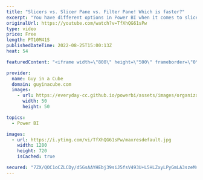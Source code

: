 ```yaml
---
title: "Slicers vs. Slicer Pane vs. Filter Pane! Which is faster?"
excerpt: "You have different options in Power BI when it comes to slicers and filters. Just put the slicer on the report, use a slicer panel or have them in the filter pane. But which one is faster??? Patrick explores a few scenarios to think about!  Should you hide the filter pane in Power BI? https://greyskullanalytics.com/should-you-hide-the-filter-pane-in-power-bi/"
originalUrl: https://youtube.com/watch?v=TfXhQG61sPw
type: video
price: Free
length: PT10M41S
publishedDateTime: 2022-08-25T15:00:13Z
heat: 54

featuredContent: "<iframe width=\"800\" height=\"500\" frameborder=\"0\" src=\"https://www.youtube.com/embed/TfXhQG61sPw\" allow=\"accelerometer; autoplay; encrypted-media; gyroscope; picture-in-picture\" allowfullscreen></iframe>"

provider:
  name: Guy in a Cube
  domain: guyinacube.com
  images:
    - url: https://everyday-cc.github.io/powerbi/assets/images/organizations/guyinacube.com-50x50.jpg
      width: 50
      height: 50

topics:
  - Power BI

images:
  - url: https://i.ytimg.com/vi/TfXhQG61sPw/maxresdefault.jpg
    width: 1280
    height: 720
    isCached: true

secured: "7ZX/QOC1oCZLCDy/d5GsAAYHEbj39siJ5fsV493U+L5HLZxyLPyGmLA3szeMsPxrD3DrVERnDnSom4xC1Ot+SNYXP/AUymHI3qPbCwnquKpbt3po3O4gGHp92X4CNYdXCdu82m+qxziE266c14xjNk7iogDz6TLXdRXlGqGbo1kNP/uyvcpfLc7dwZmITEhghDHbzxjYLM/U9aPtEmZw45kaQpf24LiDkvAXmUn1LhSPlSf++Z4cbH4Po+EHbcx7uipPd+JEsM/y8wT7SNS9OJP9wgrS/Q2gn2tWEWiOL5hdLDYrejKdlnPvLF/L2/KM8DGdnlpPFbqxHLxS3rtmwemMEkwJvx/YAJ/t4HDuAz4iVnd0+VcjXZjYKB7p8bbpocr8uS7TSH0iMhcLTz9ulAkl/L+lOsx8NpG8Sbon3iY=;ndv2spuhv4j9vJm3rhe0iQ=="
---
```


